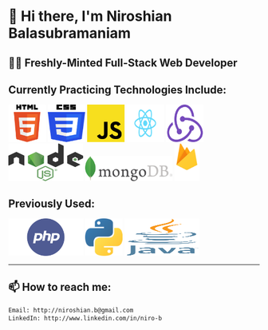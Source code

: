 # 👋 Hi there, I'm Niroshian Balasubramaniam


## 👨‍💻 Freshly-Minted Full-Stack Web Developer


## Currently Practicing Technologies Include:
<div>
<img src="./images/html-logo.png" height="75px" width="75px">
<img src="./images/css-logo.png" height="75px" width="75px">
<img src="./images/javascript.png" height="75px" width="75px">
<img src="./images/React-icon.svg" height="75px" width="75px">
<img src="./images/redux.png" height="75px" width="75px">
<img src="./images/node-js.png" height="75px" width="150px">
<img src="./images/mongodb-logo.png" height="50px" width="175px">
<img src="./images/firebase-logo.png" height="75px" width="50px">
</div>


## Previously Used:


<div>
<img src="./images/php.png" height="75px" width="150px">
<img src="./images/python-logo.png" height="75px" width="75px">
<img src="./images/java.svg" height="75px" width="150px">
</div>

---

## 📫 How to reach me:

    Email: http://niroshian.b@gmail.com
    LinkedIn: http://www.linkedin.com/in/niro-b

<!--
**niroshian-b/niroshian-b** is a ✨ _special_ ✨ repository because its `README.md` (this file) appears on your GitHub profile.

Here are some ideas to get you started:

-   🔭 I’m currently working on ...
-   🌱 I’m currently learning ...
-   👯 I’m looking to collaborate on ...
-   🤔 I’m looking for help with ...
-   💬 Ask me about ...
-
-   😄 Pronouns: ...
-   ⚡ Fun fact: ...
    -->
